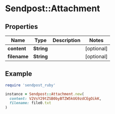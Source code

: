 # Sendpost::Attachment

## Properties

| Name | Type | Description | Notes |
| ---- | ---- | ----------- | ----- |
| **content** | **String** |  | [optional] |
| **filename** | **String** |  | [optional] |

## Example

```ruby
require 'sendpost_ruby'

instance = Sendpost::Attachment.new(
  content: V2VsY29tZSB0byBTZW5kUG9zdCEgOikK,
  filename: file0.txt
)
```

